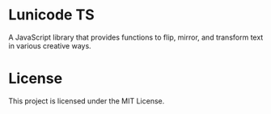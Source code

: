# Lunicode TS

A JavaScript library that provides functions to flip, mirror, and transform text in various creative ways.

# License
This project is licensed under the MIT License.